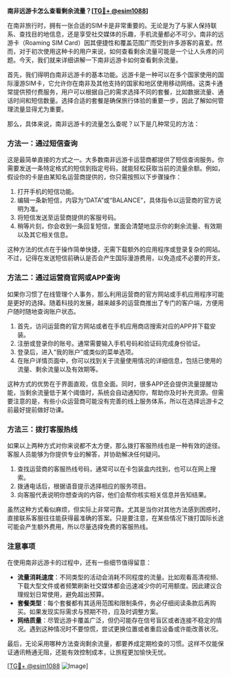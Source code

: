 **南非远游卡怎么查看剩余流量？[[TG💪+ @esim1088](https://t.me/s/esim1088)]**

在南非旅行时，拥有一张合适的SIM卡是非常重要的。无论是为了与家人保持联系、查找目的地信息，还是享受社交媒体的乐趣，手机流量都必不可少。南非的远游卡（Roaming SIM Card）因其便捷性和覆盖范围广而受到许多游客的喜爱。然而，对于初次使用这种卡的用户来说，如何查看剩余流量可能是一个让人头疼的问题。今天，我们就来详细讲解一下南非远游卡如何查看剩余流量。

首先，我们得明白南非远游卡的基本功能。远游卡是一种可以在多个国家使用的国际漫游SIM卡，它允许你在南非及其他支持的国家和地区使用移动网络。这类卡通常提供预付费服务，用户可以根据自己的需求选择不同的套餐，比如数据流量、通话时间和短信数量。选择合适的套餐是确保旅行体验的重要一步，因此了解如何管理流量显得尤为重要。

那么，具体来说，南非远游卡的流量怎么查呢？以下是几种常见的方法：

### 方法一：通过短信查询

这是最简单直接的方式之一。大多数南非远游卡运营商都提供了短信查询服务。你需要发送一条特定格式的短信到指定号码，就能轻松获取当前的流量余额。例如，假设你的卡是由某知名运营商提供的，你只需按照以下步骤操作：

1. 打开手机的短信功能。
2. 编辑一条新短信，内容为“DATA”或“BALANCE”，具体指令以运营商的官方说明为准。
3. 将短信发送至运营商提供的客服号码。
4. 稍等片刻，你会收到一条回复短信，里面会清楚地显示你的剩余流量、有效期以及其它相关信息。

这种方法的优点在于操作简单快捷，无需下载额外的应用程序或登录复杂的网站。不过，记得在发送短信前确认是否会产生国际漫游费用，以免造成不必要的开支。

### 方法二：通过运营商官网或APP查询

如果你习惯了在线管理个人事务，那么利用运营商的官方网站或手机应用程序可能是更好的选择。随着科技的发展，越来越多的运营商推出了专门的客户端，方便用户随时随地查询账户状态。

1. 首先，访问运营商的官方网站或者在手机应用商店搜索对应的APP并下载安装。
2. 注册或登录你的账号。通常需要输入手机号码和验证码完成身份验证。
3. 登录后，进入“我的账户”或类似的菜单选项。
4. 在账户详情页面中，你可以找到关于流量使用情况的详细信息，包括已使用的流量、剩余流量以及有效期等。

这种方式的优势在于界面直观，信息全面。同时，很多APP还会提供流量提醒功能，当剩余流量低于某个阈值时，系统会自动通知你，帮助你及时补充资源。但需要注意的是，有些小众运营商可能没有完善的线上服务体系，所以在选择远游卡之前最好提前做好功课。

### 方法三：拨打客服热线

如果以上两种方式对你来说都不太方便，那么拨打客服热线也是一种有效的途径。客服人员能够为你提供专业的解答，并协助解决任何疑问。

1. 查找运营商的客服热线号码，通常可以在卡包装盒内找到，也可以在网上搜索。
2. 拨通电话后，根据语音提示选择相应的服务项目。
3. 向客服代表说明你想查询的内容，他们会帮你核实相关信息并告知结果。

虽然这种方式看似麻烦，但实际上非常可靠。尤其是当你对其他方法感到困惑时，直接联系客服往往能获得最准确的答案。只是要注意，在某些情况下拨打国际长途可能会产生额外费用，所以尽量选择免费的客服热线。

### 注意事项

在使用南非远游卡的过程中，还有一些细节值得留意：

- **流量消耗速度**：不同类型的活动会消耗不同程度的流量。比如观看高清视频、下载大型文件或者频繁刷新社交媒体都会迅速减少你的可用额度。因此建议合理规划日常使用，避免超出预算。
- **套餐类型**：每个套餐都有其适用范围和限制条件，务必仔细阅读条款后再购买。如果发现实际需求与预期不符，应及时调整方案。
- **网络质量**：尽管远游卡覆盖广泛，但仍可能存在信号盲区或者连接不稳定的情况。遇到这种情况时不要惊慌，尝试更换位置或者重启设备或许能改善状况。

最后，无论采用哪种方法查询剩余流量，都要养成定期检查的习惯。这样不仅能保证通讯畅通无阻，还能有效控制成本，让旅程更加愉快无忧。

[[TG💪+ @esim1088](https://t.me/s/esim1088) ![Image](https://i.postimg.cc/4NQfJmqS/Snipaste-2025-05-13-00-14-12.png)]